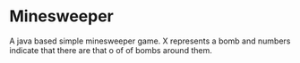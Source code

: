Minesweeper
===========

A java based simple minesweeper game.
X represents a bomb and numbers indicate that there are that o of of bombs around them.
